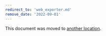 ```yaml
---
redirect_to: 'web_exporter.md'
remove_date: '2022-09-01'
---
```


This document was moved to [another location](web_exporter.md).

<!-- This redirect file can be deleted after <2022-09-01>. -->
<!-- Redirects that point to other docs in the same project expire in three months. -->
<!-- Redirects that point to docs in a different project or site (for example, link is not relative and starts with `https:`) expire in one year. -->
<!-- Before deletion, see: https://docs.gitlab.com/ee/development/documentation/redirects.html -->